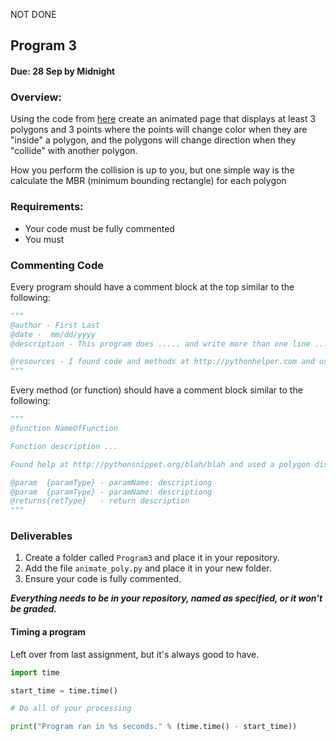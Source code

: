 NOT DONE
## Program 3
#### Due: 28 Sep by Midnight

### Overview:

Using the code from [here](https://github.com/rugbyprof/4553-Spatial-DS/blob/master/geo.py) create an animated page that displays 
at least 3 polygons and 3 points where the points will change color when they are "inside" a polygon, and the polygons will change 
direction when they "collide" with another polygon. 

How you perform the collision is up to you, but one simple way is the calculate the MBR (minimum bounding rectangle) for each polygon

### Requirements:

- Your code must be fully commented
- You must 

### Commenting Code
Every program should have a comment block at the top similar to the following:

```python
"""
@author - First Last
@date -  mm/dd/yyyy
@description - This program does ..... and write more than one line ..... 

@resources - I found code and methods at http://pythonhelper.com and used some polygon code.
"""
```

Every method (or function) should have a comment block similar to the following:

```python
"""
@function NameOfFunction 

Function description ...

Found help at http://pythonsnippet.org/blah/blah and used a polygon distance function

@param  {paramType} - paramName: descriptiong
@param  {paramType} - paramName: descriptiong
@returns{retType}   - return description
"""
```

### Deliverables

1. Create a folder called `Program3` and place it in your repository.
2. Add the file `animate_poly.py` and place it in your new folder.
3. Ensure your code is fully commented. 


***Everything needs to be in your repository, named as specified, or it won't be graded.***


#### Timing a program 

Left over from last assignment, but it's always good to have.

```python
import time

start_time = time.time()

# Do all of your processing

print("Program ran in %s seconds." % (time.time() - start_time))
```

